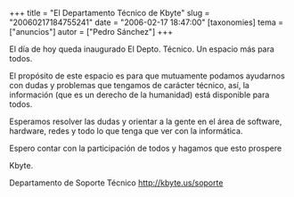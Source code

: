 +++
title = "El Departamento Técnico de Kbyte"
slug = "20060217184755241"
date = "2006-02-17 18:47:00"
[taxonomies]
tema = ["anuncios"]
autor = ["Pedro Sánchez"]
+++

El día de hoy queda inaugurado El Depto. Técnico. Un espacio más para
todos.

El propósito de este espacio es para que mutuamente podamos ayudarnos
con dudas y problemas que tengamos de carácter técnico, así, la
información (que es un derecho de la humanidad) está disponible para
todos.

Esperamos resolver las dudas y orientar a la gente en el área de
software, hardware, redes y todo lo que tenga que ver con la
informática.

Espero contar con la participación de todos y hagamos que esto prospere

Kbyte.

Departamento de Soporte Técnico
<a href="http://kbyte.us/soporte">http://kbyte.us/soporte</a>

